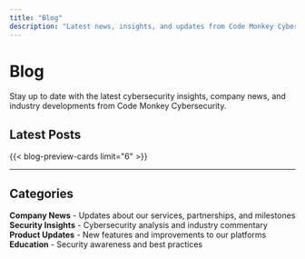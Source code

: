 ```yaml
---
title: "Blog"
description: "Latest news, insights, and updates from Code Monkey Cybersecurity"
---
```


# Blog

Stay up to date with the latest cybersecurity insights, company news, and industry developments from Code Monkey Cybersecurity.

## Latest Posts

{{< blog-preview-cards limit="6" >}}

---

## Categories

**Company News** - Updates about our services, partnerships, and milestones
**Security Insights** - Cybersecurity analysis and industry commentary  
**Product Updates** - New features and improvements to our platforms
**Education** - Security awareness and best practices
